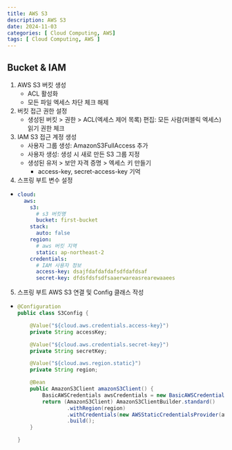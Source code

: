 ```yaml
---
title: AWS S3
description: AWS S3
date: 2024-11-03
categories: [ Cloud Computing, AWS]
tags: [ Cloud Computing, AWS ]
---
```


## Bucket & IAM 

1. AWS S3 버킷 생성
	- ACL 활성화
	- 모든 파일 엑세스 차단 체크 해제
2. 버킷 접근 권한 설정
	- 생성된 버킷 > 권한 > ACL(엑세스 제어 목록) 편집: 모든 사람(퍼블릭 엑세스) 읽기 권한 체크
3. IAM S3 접근 계정 생성
	- 사용자 그룹 생성: AmazonS3FullAccess 추가
	- 사용자 생성: 생성 시 새로 만든 S3 그룹 지정
	- 생성된 유저 > 보안 자격 증명 > 엑세스 키 만들기
		- access-key, secret-access-key 기억
4. 스프링 부트 변수 설정
  - 
    ```yml
    cloud:
      aws:
        s3:
          # s3 버킷명
          bucket: first-bucket
        stack:
          auto: false
        region:
          # aws 버킷 지역
          static: ap-northeast-2
        credentials:
          # IAM 사용자 정보
          access-key: dsajfdafdafdafsdfdafdsaf
          secret-key: dfdsfdsfsdfsaaerwareasrearewaaees
    ```
5. 스프링 부트 AWS S3 연결 및 Config 클래스 작성
  - 
    ```java
    @Configuration
    public class S3Config {

        @Value("${cloud.aws.credentials.access-key}")
        private String accessKey;

        @Value("${cloud.aws.credentials.secret-key}")
        private String secretKey;

        @Value("${cloud.aws.region.static}")
        private String region;

        @Bean
        public AmazonS3Client amazonS3Client() {
            BasicAWSCredentials awsCredentials = new BasicAWSCredentials(accessKey, secretKey);
            return (AmazonS3Client) AmazonS3ClientBuilder.standard()
                    .withRegion(region)
                    .withCredentials(new AWSStaticCredentialsProvider(awsCredentials))
                    .build();
        }

    }
    ```